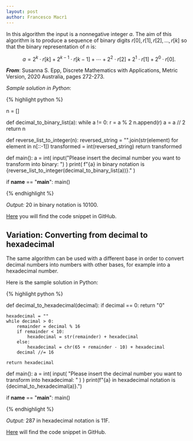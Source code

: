 ```yaml
---
layout: post
author: Francesco Macrì
---
```


In this algorithm the input is a nonnegative integer $a$. The aim of this algorithm is to produce a sequence of binary digits $r[0],r[1],r[2], \dots , r[k]$ so that the binary representation of $n$ is: 

$$ a = 2^{k} \cdot r[k] + 2^{k-1} \cdot r[k-1] + \cdots + 2^{2} \cdot r[2] + 2^{1} \cdot r[1] + 2^{0} \cdot r[0].$$

_**From**_: Susanna S. Epp, Discrete Mathematics with Applications, Metric Version, 2020 Australia, pages 272-273.

_Sample solution in Python_:

{% highlight python %}

n = []

def decimal_to_binary_list(a):
    while a != 0:
        r = a % 2
        n.append(r)
        a = a // 2
    return n


def reverse_list_to_integer(n):
    reversed_string = "".join(str(element) for element in n[::-1])
    transformed = int(reversed_string)
    return transformed


def main():
    a = int(
        input("Please insert the decimal number you want to transform into binary: ")
    )
    print(
        f"{a} in binary notation is {reverse_list_to_integer(decimal_to_binary_list(a))}."
    )


if __name__ == "__main__":
    main()

{% endhighlight %}

_Output:_ 20 in binary notation is 10100.

<a href="https://github.com/francescomacri/Number_Theory_Into_Code/blob/main/decimal_to_binary.py">Here</a> you will find the code snippet in GitHub.

## Variation: Converting from decimal to hexadecimal

The same algorithm can be used with a different base in order to convert decimal numbers into numbers with other bases, for example into a hexadecimal number.

Here is the sample solution in Python:

{% highlight python %}

def decimal_to_hexadecimal(decimal):
    if decimal == 0:
        return "0"

    hexadecimal = ""
    while decimal > 0:
        remainder = decimal % 16
        if remainder < 10:
            hexadecimal = str(remainder) + hexadecimal
        else:
            hexadecimal = chr(65 + remainder - 10) + hexadecimal
        decimal //= 16

    return hexadecimal


def main():
    a = int(
        input(
            "Please insert the decimal number you want to transform into hexadecimal: "
        )
    )
    print(f"{a} in hexadecimal notation is {decimal_to_hexadecimal(a)}.")


if __name__ == "__main__":
    main()

{% endhighlight %}


_Output:_ 287 in hexadecimal notation is 11F.

<a href="https://github.com/francescomacri/Number_Theory_Into_Code/blob/main/decimal_to_hexadecimal.py" target="blank">Here</a> will find the code snippet in GitHub.